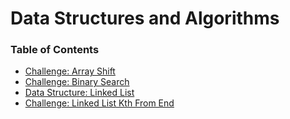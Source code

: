 # Data Structures and Algorithms

### Table of Contents

* [Challenge: Array Shift](Challenges/ArrayShift)
* [Challenge: Binary Search](Challenges/BinarySearch)
* [Data Structure: Linked List](Data-Structures/LinkedList)
* [Challenge: Linked List Kth From End](Challenges/LinkedListKthFromEnd)